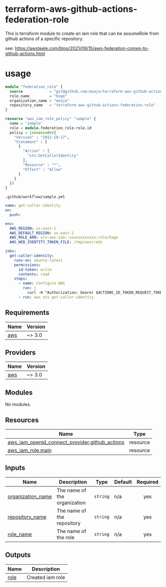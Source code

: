 # terraform-aws-github-actions-federation-role

This is terraform module to create an iam role that can be assumeRole from github actions of a specific repository.

see: https://awsteele.com/blog/2021/09/15/aws-federation-comes-to-github-actions.html

# usage

```tf
module "federation_role" {
  source            = "git@github.com:moajo/terraform-aws-github-actions-federation-role.git"
  role_name         = "hoge"
  organization_name = "moajo"
  repository_name   = "terraform-aws-github-actions-federation-role"
}

resource "aws_iam_role_policy" "sample" {
  name = "sample"
  role = module.federation_role.role.id
  policy = jsonencode({
    "Version" : "2012-10-17",
    "Statement" : [
      {
        "Action" : [
          "sts:GetCallerIdentity"
        ],
        "Resource" : "*",
        "Effect" : "Allow"
      }
    ]
  })
}
```

`.github/workflow/sample.yml`

```yml
name: get-caller-identity
on:
  push:

env:
  AWS_REGION: us-east-1
  AWS_DEFAULT_REGION: us-east-1
  AWS_ROLE_ARN: arn:aws:iam::xxxxxxxxxxxx:role/hoge
  AWS_WEB_IDENTITY_TOKEN_FILE: /tmp/awscreds

jobs:
  get-caller-identity:
    runs-on: ubuntu-latest
    permissions:
      id-token: write
      contents: read
    steps:
      - name: Configure AWS
        run: |
          curl -H "Authorization: bearer $ACTIONS_ID_TOKEN_REQUEST_TOKEN" "$ACTIONS_ID_TOKEN_REQUEST_URL" | jq -r '.value' > $AWS_WEB_IDENTITY_TOKEN_FILE
      - run: aws sts get-caller-identity
```

<!-- BEGIN_TF_DOCS -->

## Requirements

| Name                                                   | Version |
| ------------------------------------------------------ | ------- |
| <a name="requirement_aws"></a> [aws](#requirement_aws) | ~> 3.0  |

## Providers

| Name                                             | Version |
| ------------------------------------------------ | ------- |
| <a name="provider_aws"></a> [aws](#provider_aws) | ~> 3.0  |

## Modules

No modules.

## Resources

| Name                                                                                                                                                      | Type     |
| --------------------------------------------------------------------------------------------------------------------------------------------------------- | -------- |
| [aws_iam_openid_connect_provider.github_actions](https://registry.terraform.io/providers/hashicorp/aws/latest/docs/resources/iam_openid_connect_provider) | resource |
| [aws_iam_role.main](https://registry.terraform.io/providers/hashicorp/aws/latest/docs/resources/iam_role)                                                 | resource |

## Inputs

| Name                                                                                 | Description                  | Type     | Default | Required |
| ------------------------------------------------------------------------------------ | ---------------------------- | -------- | ------- | :------: |
| <a name="input_organization_name"></a> [organization_name](#input_organization_name) | The name of the organization | `string` | n/a     |   yes    |
| <a name="input_repository_name"></a> [repository_name](#input_repository_name)       | The name of the repository   | `string` | n/a     |   yes    |
| <a name="input_role_name"></a> [role_name](#input_role_name)                         | The name of the role         | `string` | n/a     |   yes    |

## Outputs

| Name                                            | Description      |
| ----------------------------------------------- | ---------------- |
| <a name="output_role"></a> [role](#output_role) | Created iam role |

<!-- END_TF_DOCS -->
